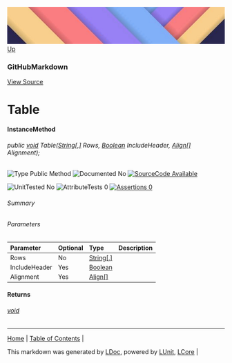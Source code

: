 ![](../Content/LDoc-banner-small.png "")
[Up](GitHubMarkdown.md)
### GitHubMarkdown
[View Source](../Markdown/GitHubMarkdown.cs)
# Table
#### InstanceMethod
###### public [void](https://www.google.com/#q=C%23+System.void) Table([String[,]](https://www.google.com/#q=C%23+System.String[,]) Rows, [Boolean](https://www.google.com/#q=C%23+System.Boolean) IncludeHeader, [Align[]](https://www.google.com/#q=C%23+LCore.Extensions.Align[]) Alignment);

![Type Public Method](http://b.repl.ca/v1/Type-Public%20Method-lightgrey.png "") ![Documented No](http://b.repl.ca/v1/Documented-No-red.png "") [![SourceCode Available](http://b.repl.ca/v1/SourceCode-Available-brightgreen.png "")](../Markdown/GitHubMarkdown.cs#L257)

![UnitTested No](http://b.repl.ca/v1/UnitTested-No-lightgrey.png "") ![AttributeTests 0](http://b.repl.ca/v1/AttributeTests-0-lightgrey.png "") [![Assertions 0](http://b.repl.ca/v1/Assertions-0-brightgreen.png "")](../Markdown/GitHubMarkdown.cs)
###### Summary
###### Parameters

Parameter | Optional | Type | Description
:---  | :---  | :---  | :--- 
Rows | No | [String[,]](https://www.google.com/#q=C%23+System.String[,]) | 
IncludeHeader | Yes | [Boolean](https://www.google.com/#q=C%23+System.Boolean) | 
Alignment | Yes | [Align[]](https://www.google.com/#q=C%23+LCore.Extensions.Align[]) | 

#### Returns
###### [void](https://www.google.com/#q=C%23+System.void)
---

[Home](../../README.md) | [Table of Contents](../../TableOfContents.md) | 


This markdown was generated by [LDoc](https://github.com/CodeSingularity/LDoc), powered by [LUnit](https://github.com/CodeSingularity/LUnit), [LCore](https://github.com/CodeSingularity/LCore) | 

